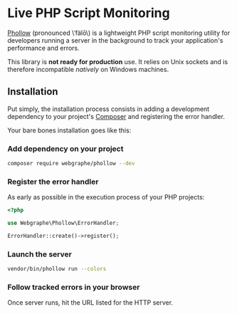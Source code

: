 # Live PHP Script Monitoring

[Phollow](https://github.com/webgraphe/phollow) (pronounced \\ˈfälō\\) is a lightweight PHP script monitoring utility 
for developers running a server in the background to track your application's performance and errors.

This library is **not ready for production** use. It relies on Unix sockets and is therefore incompatible
_natively_ on Windows machines.

## Installation

Put simply, the installation process consists in adding a development dependency to your project's
[Composer](http://www.getcomposer.org) and registering the error handler.

Your bare bones installation goes like this:

### Add dependency on your project

```bash
composer require webgraphe/phollow --dev
```

### Register the error handler

As early as possible in the execution process of your PHP projects:

```php
<?php

use Webgraphe\Phollow\ErrorHandler;

ErrorHandler::create()->register();
```

### Launch the server

```bash
vendor/bin/phollow run --colors
```

### Follow tracked errors in your browser

Once server runs, hit the URL listed for the HTTP server. 
